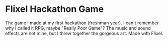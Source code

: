 Flixel Hackathon Game
===========

The game I made at my first hackathon (freshman year).
I can't remember why I called it RPG, maybe "Really Poor Game"?
The music and sound effects are not mine, but I threw together the gorgeous art.
Made with Flixel.
